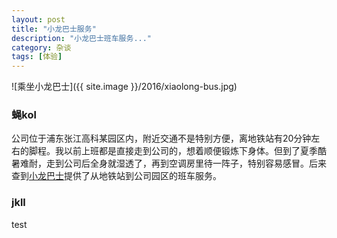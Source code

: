 ```yaml
---
layout: post
title: "小龙巴士服务"
description: "小龙巴士班车服务..."
category: 杂谈
tags: [体验]
---
```




![乘坐小龙巴士]({{ site.image }}/2016/xiaolong-bus.jpg)

### 蝇kol
公司位于浦东张江高科某园区内，附近交通不是特别方便，离地铁站有20分钟左右的脚程。我以前上班都是直接走到公司的，想着顺便锻炼下身体。但到了夏季酷暑难耐，走到公司后全身就湿透了，再到空调房里待一阵子，特别容易感冒。后来查到[小龙巴士](http://www.xiaolongbus.com/)提供了从地铁站到公司园区的班车服务。

### jkll
test
